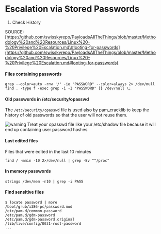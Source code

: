 # Escalation via Stored Passwords

1. Check History

SOURCE: [https://github.com/swisskyrepo/PayloadsAllTheThings/blob/master/Methodology%20and%20Resources/Linux%20-%20Privilege%20Escalation.md\#looting-for-passwords](https://github.com/swisskyrepo/PayloadsAllTheThings/blob/master/Methodology%20and%20Resources/Linux%20-%20Privilege%20Escalation.md#looting-for-passwords)



#### Files containing passwords

```text
grep --color=auto -rnw '/' -ie "PASSWORD" --color=always 2> /dev/null
find . -type f -exec grep -i -I "PASSWORD" {} /dev/null \;
```

#### 

#### Old passwords in /etc/security/opasswd

The `/etc/security/opasswd` file is used also by pam\_cracklib to keep the history of old passwords so that the user will not reuse them.

![warning](https://github.githubassets.com/images/icons/emoji/unicode/26a0.png) Treat your opasswd file like your /etc/shadow file because it will end up containing user password hashes

#### 

#### Last edited files

Files that were edited in the last 10 minutes

```text
find / -mmin -10 2>/dev/null | grep -Ev "^/proc"
```

#### 

#### In memory passwords

```text
strings /dev/mem -n10 | grep -i PASS
```

#### 

#### Find sensitive files

```text
$ locate password | more           
/boot/grub/i386-pc/password.mod
/etc/pam.d/common-password
/etc/pam.d/gdm-password
/etc/pam.d/gdm-password.original
/lib/live/config/0031-root-password
...
```

